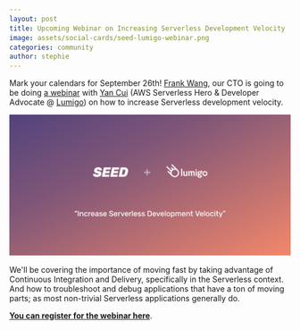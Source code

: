 ```yaml
---
layout: post
title: Upcoming Webinar on Increasing Serverless Development Velocity
image: assets/social-cards/seed-lumigo-webinar.png
categories: community
author: stephie
---
```


Mark your calendars for September 26th! [Frank Wang](https://twitter.com/fanjiewang), our CTO is going to be doing [a webinar][webinar-link] with [Yan Cui](https://twitter.com/theburningmonk) (AWS Serverless Hero & Developer Advocate @ [Lumigo](https://lumigo.io)) on how to increase Serverless development velocity.

[![Seed and Lumigo Serverless Webinar](/assets/social-cards/seed-lumigo-webinar.png)][webinar-link]

We'll be covering the importance of moving fast by taking advantage of Continuous Integration and Delivery, specifically in the Serverless context. And how to troubleshoot and debug applications that have a ton of moving parts; as most non-trivial Serverless applications generally do.

[**You can register for the webinar here**][webinar-link].

[webinar-link]: http://bit.ly/2PpqmOW
